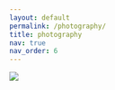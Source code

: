 ```yaml
---
layout: default
permalink: /photography/
title: photography
nav: true
nav_order: 6
---
```


<img src="https://drive.google.com/thumbnail?id=16O2U3hhayp0o3pOGWMf4Vs9nYC4hmsqh&sz=w1000">